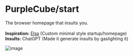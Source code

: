 # PurpleCube/start
The browser homepage that insults you.\
\
**Inspiration:** [Elsa](https://addons.mozilla.org/en-US/firefox/addon/elsa-dark-minimal-homepage/) (Custom minimal style startup/homepage)\
**Insults:** ChatGPT (Made it generate insults by gaslighting it)

![image](https://user-images.githubusercontent.com/103201875/221268381-4f546f02-765a-4480-a85c-47a2bd3d8e1a.png)
